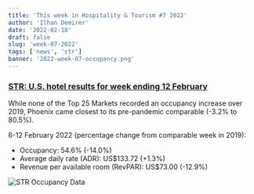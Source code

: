 ```yaml
---
title: 'This week in Hospitality & Tourism #7 2022'
author: 'Ilhan Demirer'
date: '2022-02-18'
draft: false
slug: 'week-07-2022'
tags: ['news', 'str']
banner: '2022-week-07-occupancy.png'
---
```


### [STR: U.S. hotel results for week ending 12 February](https://str.com/press-release/str-us-hotel-results-week-ending-12-february)

While none of the Top 25 Markets recorded an occupancy increase over 2019, Phoenix came closest to its pre-pandemic comparable (-3.2% to 80.5%).

6-12 February 2022 (percentage change from comparable week in 2019):

- Occupancy: 54.6% (-14.0%)
- Average daily rate (ADR): US$133.72 (+1.3%)
- Revenue per available room (RevPAR): US$73.00 (-12.9%)

![STR Occupancy Data](/images/blogimages/2022-week-07-occupancy.png)

